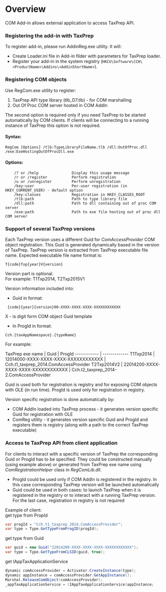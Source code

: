# Overview

COM Add-in allows external application to access TaxPrep API.

### Registering the add-in with TaxPrep

To register add-in, please run AddinReg.exe utility. It will:

- Create Loader.ini file in Add-in filder with parameters for TaxPrep loader.
- Register your add-in in the system registry (`HKCU\Software\CCH\<ProductName>\Addins\<AddinShortName>`).

### Registering COM objects

Use RegCom.exe utility to register:
1. TaxPrep API type library (tlb_D7.tlb) - for COM marshalling
2. Out Of Proc COM server hosted in COM AddIn

The second option is required only if you need TaxPrep to be started automatically by COM clients. If clients will be connecting to a running instance of TaxPrep this option is not required.

#### Syntax:  
```
RegCom [Options] /tlb:TypeLibraryFileName.tlb /dll:OutOfProc.dll /exe:ExeHostingOutOfProcDll.exe
```

#### Options:
        /? or /help               Display this usage message  
        /r or /register           Perform registration  
        /u or /unregister         Perform unregistration  
        /key:user                 Per-user registration (in HKEY_CURRENT_USER) - default option  
        /key:classes              Registration in HKEY_CLASSES_ROOT  
        /tlb:path                 Path to type library file  
        /dll:path                 Path to dll containing out of proc COM server  
        /exe:path                 Path to exe file hosting out of proc dll COM server  

### Support of several TaxPrep versions

Each TaxPrep version uses a different Guid for _ComAccessProvider_ COM object registration. This Guid is generated dynamically based in the version of TaxPrep. TaxPrep version is extracted from TaxPrep executable file name. Expected executable file name format is:
```
T{code}Txp{year}V{version}
```
Version part is optional.    
For example: T1Txp2014, T2Txp2015V1

Version information included into:
- Guid in format:
```
 {code}{year}{version}00-XXXX-XXXX-XXXX-XXXXXXXXXXXX
```
X - is digit form COM object Guid template

- In ProgId in format:
```
Cch.{taxAppNamespace}.{typeName}
```

For example:

TaxPrep exe name | Guid | ProgId
------------ | -------------
T1Txp2014 | 12014000-XXXX-XXXX-XXXX-XXXXXXXXXXXX | Cch.t1_taxprep_2014.ComAccessProvider
T2Txp2014V2 | 22014200-XXXX-XXXX-XXXX-XXXXXXXXXXXX | Cch.t2_taxprep_2014-2.ComAccessProvider

Guid is used both for registration is registry and for exposing COM objects with OLE (in run time). ProgId is used only for registration in registry.

Version specific registration is done automatically by:
- COM AddIn loaded into TaxPrep process - it generates version specific Guid for registration with OLE
- ComReg utility - it generates version specific Guid and ProgId and registers them is registry (along with a path to the correct TaxPrep executable)

### Access to TaxPrep API from client application

For clients to interact with a specific version of TaxPrep the corresponding Guid or ProgId has to be specified.
They could be constructed manually (using example above) or generated from TaxPrep exe name using _ComRegistrationHelper_ class in _RegComLib.dll_.    
- ProgId could be used only if COM AddIn is registered in the registry. In this case corresponding TaxPrep  version will be launched automatically
- Guid could be used in both cases: to launch TaxPrep when it is registered in the registry or to interact with a running TaxPrep version. For the last case, registration in registry is not required

Example of client:    
get type from PropId
```cs
var progId = "Cch.t1_taxprep_2014.ComAccessProvider";
var type = Type.GetTypeFromProgID(progId);
```

get type from Guid
```cs
var guid = new Guid("22014200-XXXX-XXXX-XXXX-XXXXXXXXXXXX");
var type = Type.GetTypeFromCLSID(guid, true);
```

  get IAppTaxApplicationService
  ```cs
dynamic comAccessProvider = Activator.CreateInstance(type);
dynamic appInstance = comAccessProvider.GetAppInstance();
 Marshal.ReleaseComObject(comAccessProvider);
_appTaxApplicationService = (IAppTaxApplicationService)appInstance;
```
